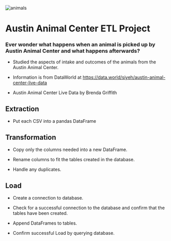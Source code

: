 
![animals](https://user-images.githubusercontent.com/50157566/62753569-e0408780-ba31-11e9-8e3f-67d245dab5d1.png)
# Austin Animal Center ETL Project

### Ever wonder what happens when an animal is picked up by Austin Animal Center and what happens afterwards?

* Studied the aspects of intake and outcomes of the animals from the Austin Animal Center.

* Information is from DataWorld at https://data.world/siyeh/austin-animal-center-live-data

* Austin Animal Center Live Data by Brenda Griffith

## Extraction
 
* Put each CSV into a pandas DataFrame

## Transformation

* Copy only the columns needed into a new DataFrame.

* Rename columns to fit the tables created in the database.

* Handle any duplicates.


## Load

* Create a connection to database.

* Check for a successful connection to the database and confirm that the tables have been created.

* Append DataFrames to tables. 

* Confirm successful Load by querying database.
